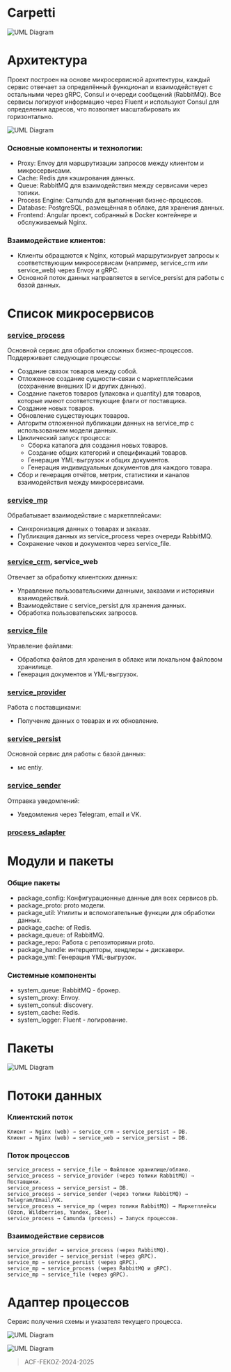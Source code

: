 # Carpetti
![UML Diagram](https://www.plantuml.com/plantuml/png/dLXVQzH047yFv3iivuEAz4NmfTHIFH4VB5IBb89Gqjms3Sq_DqdRGmGL5C47GLzyyZEKQl6ijlqAUz_8sTsOsztC9V4EZcHdV_kRcTsPsRbRomkF5MKSkKv-42QPnxoOCEeNNX94T6Lbb-vxXs7ALbV9IzSXy65fcOo6AKie8xVlkCuhrt6TwuH_urVJr_oC_u3lR_XUy0a_8_mFFCvXudBwXf_1yvHFuEsIdxfEhOOCSieEGv_kP2prQPuFY9UJIhQXH6HbPJtqMLf9mPvhzx8i2dsl2DC49OipdMSzMu32Px7ECMJn0YH7T5SdsQAx2v3iXH7LMHx2U04QsE33S4IPjSDIjWWTPNcO5mQR4Yr0bjF4icnJIhgesiBlYf_mSmYyjusGopp_m0lepZYEfCfgl1r7e6z33OIgW7bZT26ZMQglV0hZdalB8ZIKFeDnpwLmW8MXTaC8UYxsFN-VFazkvEEyeB4QtjJ9XaBIaspVIqPLJ5QYHrBIS_cBafQQBN9esF94IFewbYPxOM1u8YNOSXakNw0WoPYOVeGm4P4p_Q2YPlh934vb7cpxyHYifSbXEbPcgfaDCG5gDkL8Q8d2OB_OZKgAyO2XUHa1aNhHcOPIyXzKrM4oEWfpWwWwn9uyKHe4b07HGm0aXSxqM4xre88I1mH942R7v1QvbmHbv375T2JBNHT1LVY1PEZ5SC5uLIZKnHyba4VvcV-499_0JNCfi__Nz0qSxQdCV_lI8NpIg0b6w2-DqgDaQLNVIQ76kel-eRJCxyA85E_2o5Jk0bKsjODK9dQXP8PrwfE9f6q2NAHp87C1bZbDWEbvSzwqj3bld41pMcr-3H3NUEkkOW3JHmHXEOaWJ2yHWEac0Z3yHEOjHqMhqUee1Z0THH2MemZ2T1G1c8uY0CDHPDvoL7P3xOvW4CiJ36AwWY6CpCO0st5arX3LRRMREm_Mp6mKrYWbACekIYYeEgiPhchmEkp7KRRvEAgolePLVM2xHXnaASH1vcxXc7eREgyS0cyNig6ua9Y9k8Oc4d86mnCXSft1C0hXkXtKUk2YT9qZBTIr1WDiqxgD6b3NWTRvBK6Cr0pp3D1icmEnZstmuFwWvPhKSgCByoy8Et6sHJXC7MKNQZsRVmcgSLl-cYkxSPRbsctL6s7i948mCng2zIk_a97t7HgXa-bxqU4I_dtM_qxV6Vql_pL_kxG-jGEaEaVKHcpU24iCiDN82mjW55uKqJmG56M5DWgoAeI9SPs81W0W4Ts3GxmhFwxJ-16xJ7I10Cn-gYoJwftSM4z7PKHlYlcw1rucwfKCqpXB4oWZCprKr3kXNrYo1a_vvyvV)



# Архитектура
Проект построен на основе микросервисной архитектуры, каждый сервис отвечает за определённый функционал и взаимодействует с остальными через gRPC, Consul и очереди сообщений (RabbitMQ). Все сервисы логируют информацию через Fluent и используют Consul для определения адресов, что позволяет масштабировать их горизонтально.

![UML Diagram](https://www.plantuml.com/plantuml/png/ZLNDQjmm4BuR_0vYBsaFeIzGIY0a4AZ1YGyz5grN2IQsR2HvcwK4akPK2Wtq0VeCsz8bctIRliBeZJgMx5t_h9RknPfllXdDIDze3wIYGfLPwdjx1Bx33_qPvlgUw5lzIT_eEtZ2xvs-WJb2iAnWMC1AV_4ztojeV4al61cTy7D1fH9bh4h1HkIZxn7ynNbMv9nnHKPdR9B84Q6IY6erzDFnE571gQKOOy09Swak18jEtnfMOSrXhiESop8rdDWi1umZFird91JvrSpGM6KFyz2iv1Dg4zcrxrrt6e-Oc2OnazjQbjRtlX0vCcppDHPQQ5V8D9amqOinc3CeAzhq87HdPq8cKdMIMyWP4ekiJJyy2vpK3spSfhvZOoVrF4bPctkCjfCi6U-TI6IG_fKSNIacE4r9D9EAPLkl9g3YagaYfR7TFzlO0svK5aMQuFdOhHjhg1Q4kPBa1NRywbZaN65vBwruhAkk5EVi6pp079QmWcVuXVFqQERg9yxNlU_LRBA__wOHflaOe7q10zISzORHTgqlU4FTvQvjGzdCMLUzE-DRb6QQtT7sthVurrFdZgrqxlOs4kdDKAVqPXPtSNhj1U5_U7jzTsCwBLV6zgEszNVIDGyrFEklA9u_AA45GUqu58LEVKiGd-CZ_WGBHF_2Ryl0Y1KisnM-hdRgJCDQyBqpgz-Y0opG_7ly0m00)



### Основные компоненты и технологии:
- Proxy: Envoy для маршрутизации запросов между клиентом и микросервисами.
- Cache: Redis для кэширования данных.
- Queue: RabbitMQ для взаимодействия между сервисами через топики.
- Process Engine: Camunda для выполнения бизнес-процессов.
- Database: PostgreSQL, размещённая в облаке, для хранения данных.
- Frontend: Angular проект, собранный в Docker контейнере и обслуживаемый Nginx.

### Взаимодействие клиентов:
- Клиенты обращаются к Nginx, который маршрутизирует запросы к соответствующим микросервисам (например, service_crm или service_web) через Envoy и gRPC.
- Основной поток данных направляется в service_persist для работы с базой данных.



# Список микросервисов
### [service_process](https://github.com/carpetti/service_process)
  Основной сервис для обработки сложных бизнес-процессов. Поддерживает следующие процессы:
  - Создание связок товаров между собой.
  - Отложенное создание сущности-связи с маркетплейсами (сохранение внешних ID и других данных).
  - Создание пакетов товаров (упаковка и quantity) для товаров, которые имеют соответствующие флаги от поставщика.
  - Создание новых товаров.
  - Обновление существующих товаров.
  - Алгоритм отложенной публикации данных на service_mp с использованием модели данных.
  - Циклический запуск процесса:
    + Сборка каталога для создания новых товаров.
    + Создание общих категорий и спецификаций товаров.
    + Генерация YML-выгрузок и общих документов.
    + Генерация индивидуальных документов для каждого товара.
  - Сбор и генерация отчётов, метрик, статистики и каналов взаимодействия между микросервисами.

### [service_mp](https://github.com/carpetti/service_mp)
  Обрабатывает взаимодействие с маркетплейсами:
  - Синхронизация данных о товарах и заказах.
  - Публикация данных из service_process через очереди RabbitMQ.
  - Сохранение чеков и документов через service_file.

### [service_crm](https://github.com/carpetti/service_crm), service_web
  Отвечает за обработку клиентских данных:
  - Управление пользовательскими данными, заказами и историями взаимодействий.
  - Взаимодействие с service_persist для хранения данных.
  - Обработка пользовательских запросов.

### [service_file](https://github.com/carpetti/service_file)
  Управление файлами:
  - Обработка файлов для хранения в облаке или локальном файловом хранилище.
  - Генерация документов и YML-выгрузок.

### [service_provider](https://github.com/carpetti/service_provider)
  Работа с поставщиками:
  - Получение данных о товарах и их обновление.

### [service_persist](https://github.com/carpetti/service_persist)
  Основной сервис для работы с базой данных:
  - мс entiy.

### [service_sender](https://github.com/carpetti/service_sender)
  Отправка уведомлений:
  - Уведомления через Telegram, email и VK.

### [process_adapter](https://github.com/carpetti/process_provider)

# Модули и пакеты
### Общие пакеты
- package_config: Конфигурационные данные для всех сервисов pb.
- package_proto: proto модели.
- package_util: Утилиты и вспомогательные функции для обработки данных.
- package_cache: of Redis.
- package_queue: of RabbitMQ.
- package_repo: Работа с репозиториями proto.
- package_handle: интерцепторы, хендлеры + дискавери.
- package_yml: Генерация YML-выгрузок.

### Системные компоненты
- system_queue: RabbitMQ - брокер. 
- system_proxy: Envoy.
- system_consul: discovery.
- system_cache: Redis.
- system_logger: Fluent - логирование.

# Пакеты

![UML Diagram](https://www.plantuml.com/plantuml/png/SoWkIImgAStDuUMABaXCpavCJuqlBSdCSIWpr3FKCufLqDMrKu3B9EVdfMMcm-I8qfAHc9UIamgICz0p06f1qbIKMf0FqMHAh3sujHGKvPT0fKo8qr5OcbgQIf8ToBv4yGcAKVYzWgGhEJ4vWtHTbRavaD0q18exfEQb02CF0000)


# Потоки данных
### Клиентский поток
```
Клиент → Nginx (web) → service_crm → service_persist → DB.
Клиент → Nginx (web) → service_web → service_persist → DB.
```

### Поток процессов
```
service_process → service_file → Файловое хранилище/облако.
service_process → service_provider (через топики RabbitMQ) → Поставщики.
service_process → service_persist → DB.
service_process → service_sender (через топики RabbitMQ) → Telegram/Email/VK.
service_process → service_mp (через топики RabbitMQ) → Маркетплейсы (Ozon, Wildberries, Yandex, Sber).
service_process → Camunda (process) → Запуск процессов.
```

### Взаимодействие сервисов
```
service_provider → service_process (через RabbitMQ).
service_provider → service_persist (через gRPC).
service_mp → service_persist (через gRPC).
service_mp → service_process (через RabbitMQ и gRPC).
service_mp → service_file (через gRPC).
```

# Адаптер процессов
Сервис получения схемы и указателя текущего процесса.

![UML Diagram](https://www.plantuml.com/plantuml/png/bLNRQjj047qt-1_c1uBV2qaDxWMJbq0AVRQbRRCWhugqIXDCmOxRfZIbXZwLGcz_e9WQkt4i_yBi7tLs9JcI8WaNWx7MEsVFp3bdrVPbpvF1m6asceqddYiax1t0S_-OUQVSOl00y1j6kARF76_K1U0DlFQRZPub-MbFCZ0rpGQ0SEd9uozF9EX7e9qOKbc8AzZN3olrMLq2NkC6S86XckACLfTwCnEsgTU_4n955Z-9nH_Su5ADDJ1evCmHkl9klwwESQZo2yxL2DTgeYxK9pWREA36wXsrSwkkTDS0zvlPqiZW_A3waJa_Cip370w0pOeuDQI-4g6t617WBOtYFS5EWRgBw8lM8bgP4_fOJVAZJITBpOmq4JNAZ-y_kY4XrgQJ5RMmnYNESxWOblS4K2FIBv9YOQfdr9KUjvdMd9HR6WUPSvgDib6rgOl4X-siAJiEPoLdTLmXc2LhTXm7VT_oU9zbtBhzlo1DeO_VH7f1fCDqC15Uguzn0dAsYwTK3byueDCR1CBk4VpJny-WzSfpBURxUrnGiy9Y3_k1pmMj7BBp_M70xJSnHbfMf4XUeKHDr2LPHm_QPY-uu9AxeciNJ1IJt8tE7KnhQ1E9rfbMeOx8J5sHsXHEi2hIK3LqpIAMJiFaKhfDrYHrNBLOtybgOvFD2F_6TyD6JRGsHhUyozKq2OaZuSXrdPB9vC1BOrBlXce_r4lW1KBo0MkPQYxFjzRmMyD4dcwoqatTiRi_xgDMkAHAE8hdxlhbRwXSu3EWbT5zn7qhpNV5bgEWxt3_PFjg07EHZjK7hGc9jZH-cAKHpjmm_m00)

![UML Diagram](https://www.plantuml.com/plantuml/png/hLPRInj157vk8F_Xi4zjGV87hDhQ8j8NeNqJ7pQxemx6MTbBgGIX9hMbLHIaK2ZOFlGFf371c9Zu5sR-KS-PlMGlsLff7m8xv_ATspTdikJvfki7kurgfLhnThZOCrrp5qpBvs-ulm_DQWNWcMdjRBbE8Enbf-6uy_Fmr3Rtq8B1mWAikEP-jN900DNAmyUFO6vk0OnbHmXc-GO9aqEeUXNKFSlbTMP05ahRfhJQMdwJ7Jd6tqXZyKqmrkLt-KjzbdqvL2sGmzX0TZP07Sg9l98zae7iWdg7NpTaeuuofei6-DjCK7qKPrr-8NT3_a3_aMghZmW_bWFPHzLa6avs26L42ZccumQcnHeUcm9ToBvgpOOAyqB7Oyhc5fERg0zeVeXfTmo248xFmELRspwT05PUl8RQdkjOpFFckC1n2OijrWEF2vIyPFjFcW6t3yYO2Lkxnvca4nYebZe1csromNtkY5LxTlYyNvmucXpXuKOTtzElhNj-XUrleN2apkwkSffbhMbZRRMtHCy7siODXCztMIqcQD8IhzQC_5SZoMgnAqXkNmF3ckCqGdB_iUQMpdkWlmPOoO3urSVwkoICQayGg2-e8VsGU7ABnnwnHPqciDTQd6AYQcT0VePHKKTG6gQBUDZw483QtqR-ZKWpa5UWipkYIEfCVKAZwvc9Pu9ynG08WnKCOxoubFna_cesP9RkSnm7hsbKICY_0XjEPbskwMsESleFGF2FCzPKkk_5AEb29jD2mTX7lacRhYJZkxTHk2HnRqverSHXRgEQIDX1FABU2MqYecIFRcOEgdH1wYf3bYRpU4_foyjqc4kYUJUaPcPBd6DCCkW1aYVJGCtdyZ4c6FZAb2xTANfksM8w1TgSvXgkWGiFrbfGRt1lk_XSbNeyvvuL2_9EoKtN-OrcaMBcMCkMUf72gbricwR4HRQX-1wDgMs0fw5sxQQwfKcHMbmfFkGOaQ-az7LEBI7TDzmQqH1pOuoryMYMy0l_fFm6)


> ACF-FEKOZ-2024-2025
